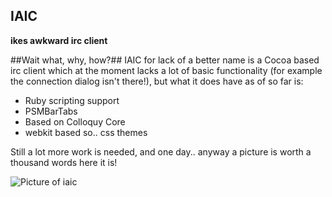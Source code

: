 IAIC
-------
**ikes awkward irc client**

##Wait what, why, how?##
IAIC for lack of a better name is a Cocoa based irc client which at the moment lacks a lot of basic 
functionality (for example the connection dialog isn't there!), but what it does have as of so far is:  

  * Ruby scripting support  
  * PSMBarTabs  
  * Based on Colloquy Core  
  * webkit based so.. css themes  
  
Still a lot more work is needed, and one day.. anyway a picture is worth a thousand words here it is!  

![Picture of iaic](http://i.imgur.com/Xfrwq.png)

